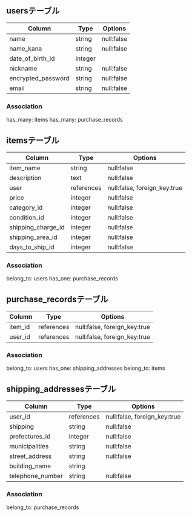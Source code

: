 ## usersテーブル
|Column            |Type   |Options   |
|------------------|-------|----------|
|name              |string |null:false|
|name_kana         |string |null:false|
|date_of_birth_id  |integer|
|nickname          |string |null:false|
|encrypted_password|string |null:false|
|email             |string |null:false|

### Association
has_many: items
has_many: purchase_records

## itemsテーブル
|Column            |Type      |Options                     |
|------------------|----------|----------------------------|
|item_name         |string    |null:false                  |
|description       |text      |null:false                  |
|user              |references|null:false, foreign_key:true|
|price             |integer   |null:false                  |
|category_id       |integer   |null:false                  |
|condition_id      |integer   |null:false                  |
|shipping_charge_id|integer   |null:false                  |
|shipping_area_id  |integer   |null:false                  |
|days_to_ship_id   |integer   |null:false                  |

### Association
belong_to: users
has_one: purchase_records


## purchase_recordsテーブル
|Column        |Type      |Options                     |
|--------------|----------|----------------------------|
|item_id       |references|null:false, foreign_key:true|
|user_id       |references|null:false, foreign_key:true|

### Association
belong_to: users
has_one: shipping_addresses
belong_to: items

## shipping_addressesテーブル
|Column           |Type      |Options                     |
|-----------------|----------|----------------------------|
|user_id          |references|null:false, foreign_key:true|
|shipping         |string    |null:false                  |
|prefectures_id   |integer   |null:false                  |
|municipalities   |string    |null:false                  |
|street_address   |string    |null:false                  |
|building_name    |string    |                            |
|telephone_number |string    |null:false                  |

### Association
belong_to: purchase_records